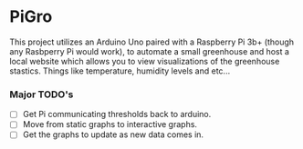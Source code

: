 # PiGro

This project utilizes an Arduino Uno paired with a Raspberry Pi 3b+ (though any Rasbperry Pi would work), to automate a small greenhouse and host a local website which allows you to view visualizations of the greenhouse stastics. Things like temperature, humidity levels and etc...

### Major TODO's

- [ ] Get Pi communicating thresholds back to arduino.
- [ ] Move from static graphs to interactive graphs.
- [ ] Get the graphs to update as new data comes in.
